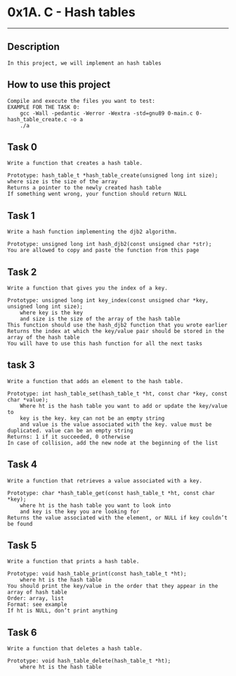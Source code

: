 # 0x1A. C - Hash tables
--------------------------------------------

## Description
	In this project, we will implement an hash tables

## How to use this project
	Compile and execute the files you want to test:
	EXAMPLE FOR THE TASK 0:
		gcc -Wall -pedantic -Werror -Wextra -std=gnu89 0-main.c 0-hash_table_create.c -o a
		./a

## Task 0
	Write a function that creates a hash table.

	Prototype: hash_table_t *hash_table_create(unsigned long int size);
	where size is the size of the array
	Returns a pointer to the newly created hash table
	If something went wrong, your function should return NULL

## Task 1
	Write a hash function implementing the djb2 algorithm.

	Prototype: unsigned long int hash_djb2(const unsigned char *str);
	You are allowed to copy and paste the function from this page

## Task 2
	Write a function that gives you the index of a key.

	Prototype: unsigned long int key_index(const unsigned char *key, unsigned long int size);
		where key is the key
		and size is the size of the array of the hash table
	This function should use the hash_djb2 function that you wrote earlier
	Returns the index at which the key/value pair should be stored in the array of the hash table
	You will have to use this hash function for all the next tasks

## task 3
	Write a function that adds an element to the hash table.

	Prototype: int hash_table_set(hash_table_t *ht, const char *key, const char *value);
		Where ht is the hash table you want to add or update the key/value to
		key is the key. key can not be an empty string
		and value is the value associated with the key. value must be duplicated. value can be an empty string
	Returns: 1 if it succeeded, 0 otherwise
	In case of collision, add the new node at the beginning of the list

## Task 4
	Write a function that retrieves a value associated with a key.

	Prototype: char *hash_table_get(const hash_table_t *ht, const char *key);
		where ht is the hash table you want to look into
		and key is the key you are looking for
	Returns the value associated with the element, or NULL if key couldn’t be found

## Task 5
	Write a function that prints a hash table.

	Prototype: void hash_table_print(const hash_table_t *ht);
		where ht is the hash table
	You should print the key/value in the order that they appear in the array of hash table
	Order: array, list
	Format: see example
	If ht is NULL, don’t print anything

## Task 6
	Write a function that deletes a hash table.

	Prototype: void hash_table_delete(hash_table_t *ht);
		where ht is the hash table
